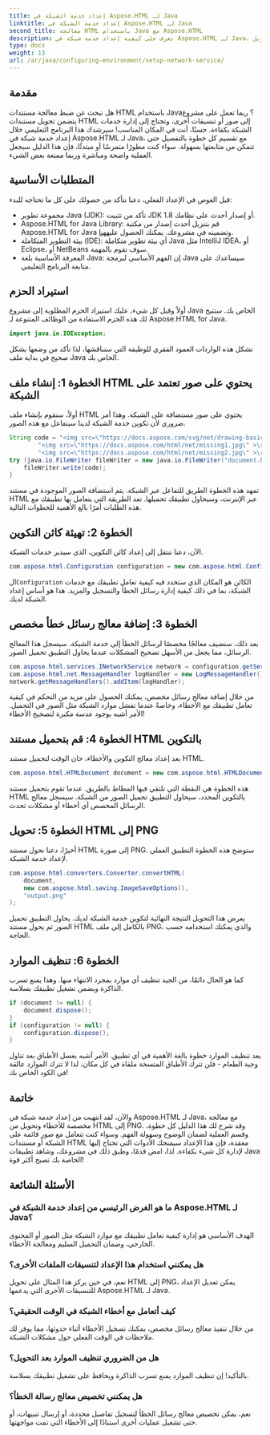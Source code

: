 ```yaml
---
title: إعداد خدمة الشبكة في Aspose.HTML لـ Java
linktitle: إعداد خدمة الشبكة في Aspose.HTML لـ Java
second_title: معالجة HTML باستخدام Java مع Aspose.HTML
description: تعرف على كيفية إعداد خدمة شبكة في Aspose.HTML لـ Java، وإدارة موارد الشبكة، وتحويل HTML إلى PNG باستخدام معالجة الأخطاء المخصصة.
type: docs
weight: 13
url: /ar/java/configuring-environment/setup-network-service/
---
```

## مقدمة
هل تبحث عن ضبط معالجة مستندات HTML باستخدام Java؟ ربما تعمل على مشروع يتضمن تحويل مستندات HTML إلى صور أو تنسيقات أخرى، وتحتاج إلى إدارة خدمات الشبكة بكفاءة. حسنًا، أنت في المكان المناسب! سيرشدك هذا البرنامج التعليمي خلال إعداد خدمة شبكة في Aspose.HTML لـ Java، مع تقسيم كل خطوة بالتفصيل حتى تتمكن من متابعتها بسهولة. سواء كنت مطورًا متمرسًا أو مبتدئًا، فإن هذا الدليل سيجعل العملية واضحة ومباشرة وربما ممتعة بعض الشيء.
## المتطلبات الأساسية
قبل الغوص في الإعداد الفعلي، دعنا نتأكد من حصولك على كل ما تحتاجه للبدء:
- مجموعة تطوير Java (JDK): تأكد من تثبيت JDK 1.8 أو إصدار أحدث على نظامك.
-  Aspose.HTML for Java Library: قم بتنزيل أحدث إصدار من مكتبة Aspose.HTML for Java وتضمينه في مشروعك. يمكنك الحصول عليه[هنا](https://releases.aspose.com/html/java/).
- بيئة التطوير المتكاملة (IDE): أي بيئة تطوير متكاملة Java مثل IntelliJ IDEA، أو Eclipse، أو NetBeans سوف تقوم بالمهمة.
- المعرفة الأساسية بلغة Java: إن الفهم الأساسي لبرمجة Java سيساعدك على متابعة البرنامج التعليمي.
## استيراد الحزم
أولاً وقبل كل شيء، عليك استيراد الحزم المطلوبة إلى مشروع Java الخاص بك. ستتيح لك هذه الحزم الاستفادة من الوظائف المتنوعة لـ Aspose.HTML for Java.
```java
import java.io.IOException;
```
تشكل هذه الواردات العمود الفقري للوظيفة التي سنناقشها، لذا تأكد من وضعها بشكل صحيح في بداية ملف Java الخاص بك.

## الخطوة 1: إنشاء ملف HTML يحتوي على صور تعتمد على الشبكة
أولاً، سنقوم بإنشاء ملف HTML يحتوي على صور مستضافة على الشبكة. وهذا أمر ضروري لأن تكوين خدمة الشبكة لدينا سيتفاعل مع هذه الصور.
```java
String code = "<img src=\"https://docs.aspose.com/svg/net/drawing-basics/filters-and-gradients/park.jpg\" >\r\n" +
		"<img src=\"https://docs.aspose.com/html/net/missing1.jpg\" >\r\n" +
		"<img src=\"https://docs.aspose.com/html/net/missing2.jpg\" >\r\n";
try (java.io.FileWriter fileWriter = new java.io.FileWriter("document.html")) {
	fileWriter.write(code);
}
```
تمهد هذه الخطوة الطريق للتفاعل عبر الشبكة. يتم استضافة الصور الموجودة في مستند HTML عبر الإنترنت، وسيحاول تطبيقك تحميلها. تعد الطريقة التي يتعامل بها تطبيقك مع هذه الطلبات أمرًا بالغ الأهمية للخطوات التالية.
## الخطوة 2: تهيئة كائن التكوين
الآن، دعنا ننتقل إلى إعداد كائن التكوين، الذي سيدير خدمات الشبكة.
```java
com.aspose.html.Configuration configuration = new com.aspose.html.Configuration();
```
 ال`Configuration` الكائن هو المكان الذي ستحدد فيه كيفية تعامل تطبيقك مع خدمات الشبكة، بما في ذلك كيفية إدارة رسائل الخطأ والتسجيل والمزيد. هذا هو أساس إعداد الشبكة لديك.
## الخطوة 3: إضافة معالج رسائل خطأ مخصص
بعد ذلك، سنضيف معالجًا مخصصًا لرسائل الخطأ إلى خدمة الشبكة. سيسجل هذا المعالج الرسائل، مما يجعل من الأسهل تصحيح المشكلات عندما يحاول التطبيق تحميل الصور.
```java
com.aspose.html.services.INetworkService network = configuration.getService(com.aspose.html.services.INetworkService.class);
com.aspose.html.net.MessageHandler logHandler = new LogMessageHandler();
network.getMessageHandlers().addItem(logHandler);
```

من خلال إضافة معالج رسائل مخصص، يمكنك الحصول على مزيد من التحكم في كيفية تعامل تطبيقك مع الأخطاء، وخاصةً عندما تفشل موارد الشبكة مثل الصور في التحميل. الأمر أشبه بوجود عدسة مكبرة لتصحيح الأخطاء!
## الخطوة 4: قم بتحميل مستند HTML بالتكوين

بعد إعداد معالج التكوين والأخطاء، حان الوقت لتحميل مستند HTML.
```java
com.aspose.html.HTMLDocument document = new com.aspose.html.HTMLDocument("document.html", configuration);
```
هذه الخطوة هي النقطة التي تلتقي فيها المطاط بالطريق. عندما تقوم بتحميل مستند HTML بالتكوين المحدد، سيحاول التطبيق تحميل الصور من الشبكة. سيسجل معالج الرسائل المخصص أي أخطاء أو مشكلات تحدث.
## الخطوة 5: تحويل HTML إلى PNG
أخيرًا، دعنا نحول مستند HTML إلى صورة PNG. ستوضح هذه الخطوة التطبيق العملي لإعداد خدمة الشبكة.
```java
com.aspose.html.converters.Converter.convertHTML(
	document,
	new com.aspose.html.saving.ImageSaveOptions(),
	"output.png"
);
```
يعرض هذا التحويل النتيجة النهائية لتكوين خدمة الشبكة لديك. يحاول التطبيق تحميل الصور ثم يحول مستند HTML بالكامل إلى ملف PNG، والذي يمكنك استخدامه حسب الحاجة.
## الخطوة 6: تنظيف الموارد
كما هو الحال دائمًا، من الجيد تنظيف أي موارد بمجرد الانتهاء منها. وهذا يمنع تسرب الذاكرة ويضمن تشغيل تطبيقك بسلاسة.
```java
if (document != null) {
	document.dispose();
}
if (configuration != null) {
	configuration.dispose();
}
```
يعد تنظيف الموارد خطوة بالغة الأهمية في أي تطبيق. الأمر أشبه بغسل الأطباق بعد تناول وجبة الطعام - فلن تترك الأطباق المتسخة ملقاة في كل مكان، لذا لا تترك الموارد عالقة في الكود الخاص بك!

## خاتمة
والآن، لقد انتهيت من إعداد خدمة شبكة في Aspose.HTML لـ Java، مع معالجة مخصصة للأخطاء وتحويل من HTML إلى PNG. وقد شرح لك هذا الدليل كل خطوة، وقسم العملية لضمان الوضوح وسهولة الفهم. وسواء كنت تتعامل مع صور قائمة على الشبكة أو مستندات HTML معقدة، فإن هذا الإعداد سيمنحك الأدوات التي تحتاج إليها لإدارة كل شيء بكفاءة. لذا، امض قدمًا، وطبق ذلك في مشروعك، وشاهد تطبيقات Java الخاصة بك تصبح أكثر قوة!
## الأسئلة الشائعة
### ما هو الغرض الرئيسي من إعداد خدمة الشبكة في Aspose.HTML لـ Java؟  
الهدف الأساسي هو إدارة كيفية تعامل تطبيقك مع موارد الشبكة مثل الصور أو المحتوى الخارجي، وضمان التحميل السليم ومعالجة الأخطاء.
### هل يمكنني استخدام هذا الإعداد لتنسيقات الملفات الأخرى؟  
نعم، في حين يركز هذا المثال على تحويل HTML إلى PNG، يمكن تعديل الإعداد للتنسيقات الأخرى التي يدعمها Aspose.HTML لـ Java.
### كيف أتعامل مع أخطاء الشبكة في الوقت الحقيقي؟  
من خلال تنفيذ معالج رسائل مخصص، يمكنك تسجيل الأخطاء أثناء حدوثها، مما يوفر لك ملاحظات في الوقت الفعلي حول مشكلات الشبكة.
### هل من الضروري تنظيف الموارد بعد التحويل؟  
بالتأكيد! إن تنظيف الموارد يمنع تسرب الذاكرة ويحافظ على تشغيل تطبيقك بسلاسة.
### هل يمكنني تخصيص معالج رسالة الخطأ؟  
نعم، يمكن تخصيص معالج رسائل الخطأ لتسجيل تفاصيل محددة، أو إرسال تنبيهات، أو حتى تشغيل عمليات أخرى استنادًا إلى الأخطاء التي تمت مواجهتها.
